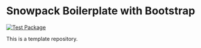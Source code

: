 # Snowpack Boilerplate with Bootstrap

[![Test Package](https://github.com/nexys-system/boilerplate_snowpack_bootstrap/actions/workflows/yarn.yml/badge.svg)](https://github.com/nexys-system/boilerplate_snowpack_bootstrap/actions/workflows/yarn.yml)

This is a template repository.
